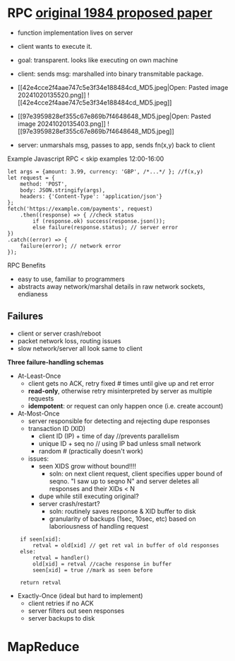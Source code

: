 # RPC [original 1984 proposed paper](https://dl.acm.org/doi/10.1145/2080.357392)
- function implementation lives on server
- client wants to execute it.
- goal: transparent. looks like executing on own machine

- client: sends msg: marshalled into binary transmitable package.
- [[42e4cce2f4aae747c5e3f34e188484cd_MD5.jpeg|Open: Pasted image 20241020135520.png]]
![[42e4cce2f4aae747c5e3f34e188484cd_MD5.jpeg]]
- [[97e3959828ef355c67e869b7f4648648_MD5.jpeg|Open: Pasted image 20241020135403.png]]
![[97e3959828ef355c67e869b7f4648648_MD5.jpeg]]
- server: unmarshals msg, passes to app, sends fn(x,y) back to client

 Example Javascript RPC
< skip examples 12:00-16:00
```client
let args = {amount: 3.99, currency: 'GBP', /*...*/ }; //f(x,y)
let request = {
	method: 'POST',
	body: JSON.stringify(args),
	headers: {'Content-Type': 'application/json'}
};
fetch('https://example.com/payments', request)
	.then((response) => { //check status
		if (response.ok) success(response.json()); 
		else failure(response.status); // server error
})
.catch((error) => {
	failure(error); // network error
});
```
RPC Benefits
- easy to use, familiar to programmers
- abstracts away network/marshal details in raw network sockets, endianess
## Failures
- client or server crash/reboot
- packet network loss, routing issues
- slow network/server
all look same to client

**Three failure-handling schemas**
- At-Least-Once
	- client gets no ACK, retry fixed # times until give up and ret error
	- **read-only**, otherwise retry misinterpreted by server as multiple requests
	- **idempotent**: or request can only happen once (i.e. create account)
- At-Most-Once
	- server responsible for detecting and rejecting dupe responses
	- transaction ID (XID)
		- client ID (IP) + time of day //prevents parallelism
		- unique ID + seq no // using IP bad unless small network
		- random # (practically doesn't work)
	- issues:
		- seen XIDS grow without bound!!!!
			- soln: on next client request, client specifies upper bound of seqno. "I saw up to seqno N" and server deletes all responses and their XIDs < N 
		- dupe while still executing original?
		- server crash/restart?
			- soln: routinely saves response & XID buffer to disk
			- granularity of backups (1sec, 10sec, etc) based on laboriousness of handling request
```
	if seen[xid]:
		retval = old[xid] // get ret val in buffer of old responses
	else:
		retval = handler()
		old[xid] = retval //cache response in buffer
		seen[xid] = true //mark as seen before

	return retval
```
- Exactly-Once (ideal but hard to implement)
	- client retries if no ACK
	- server filters out seen responses
	- server backups to disk

# MapReduce
